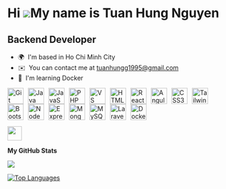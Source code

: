 Hi ![](https://user-images.githubusercontent.com/18350557/176309783-0785949b-9127-417c-8b55-ab5a4333674e.gif)My name is Tuan Hung Nguyen
========================================================================================================================================

Backend Developer
-----------------

*   🌍  I'm based in Ho Chi Minh City
*   ✉️  You can contact me at [tuanhungg1995@gmail.com](mailto:tuanhungg1995@gmail.com)
*   🧠  I'm learning Docker 
<p align="left">
      <a href="https://git-scm.com/" target="_blank" rel="noreferrer"
        ><img
          src="https://raw.githubusercontent.com/danielcranney/readme-generator/main/public/icons/skills/git-colored.svg"
          width="36"
          height="36"
          style="margin-right: 10px"
          alt="Git" /></a
      ><a href="https://www.oracle.com/java/" target="_blank" rel="noreferrer"
        ><img
          src="https://raw.githubusercontent.com/danielcranney/readme-generator/main/public/icons/skills/java-colored.svg"
          width="36"
          height="36"
          style="margin-right: 10px"
          alt="Java" /></a
      ><a
        href="https://developer.mozilla.org/en-US/docs/Web/JavaScript"
        target="_blank"
        rel="noreferrer"
        ><img
          src="https://raw.githubusercontent.com/danielcranney/readme-generator/main/public/icons/skills/javascript-colored.svg"
          width="36"
          height="36"
          style="margin-right: 10px"
          alt="JavaScript" /></a
      ><a href="https://www.php.net/" target="_blank" rel="noreferrer"
        ><img
          src="https://raw.githubusercontent.com/danielcranney/readme-generator/main/public/icons/skills/php-colored.svg"
          width="36"
          height="36"
          style="margin-right: 10px"
          alt="PHP" /></a
      ><a href="https://code.visualstudio.com/" target="_blank" rel="noreferrer"
        ><img
          src="https://raw.githubusercontent.com/danielcranney/readme-generator/main/public/icons/skills/visualstudiocode.svg"
          width="36"
          height="36"
          style="margin-right: 10px"
          alt="VS Code" /></a
      ><a
        href="https://developer.mozilla.org/en-US/docs/Glossary/HTML5"
        target="_blank"
        rel="noreferrer"
        ><img
          src="https://raw.githubusercontent.com/danielcranney/readme-generator/main/public/icons/skills/html5-colored.svg"
          width="36"
          height="36"
          style="margin-right: 10px"
          alt="HTML5" /></a
      ><a href="https://reactjs.org/" target="_blank" rel="noreferrer"
        ><img
          src="https://raw.githubusercontent.com/danielcranney/readme-generator/main/public/icons/skills/react-colored.svg"
          width="36"
          height="36"
          style="margin-right: 10px"
          alt="React" /></a
      ><a href="https://angular.io/" target="_blank" rel="noreferrer"
        ><img
          src="https://raw.githubusercontent.com/danielcranney/readme-generator/main/public/icons/skills/angularjs-colored.svg"
          width="36"
          height="36"
          style="margin-right: 10px"
          alt="Angular" /></a
      ><a href="https://www.w3.org/TR/CSS/#css" target="_blank" rel="noreferrer"
        ><img
          src="https://raw.githubusercontent.com/danielcranney/readme-generator/main/public/icons/skills/css3-colored.svg"
          width="36"
          height="36"
          style="margin-right: 10px"
          alt="CSS3" /></a
      ><a href="https://tailwindcss.com/" target="_blank" rel="noreferrer"
        ><img
          src="https://raw.githubusercontent.com/danielcranney/readme-generator/main/public/icons/skills/tailwindcss-colored.svg"
          width="36"
          height="36"
          style="margin-right: 10px"
          alt="TailwindCSS" /></a
      ><a href="https://getbootstrap.com/" target="_blank" rel="noreferrer"
        ><img
          src="https://raw.githubusercontent.com/danielcranney/readme-generator/main/public/icons/skills/bootstrap-colored.svg"
          width="36"
          height="36"
          style="margin-right: 10px"
          alt="Bootstrap" /></a
      ><a href="https://nodejs.org/en/" target="_blank" rel="noreferrer"
        ><img
          src="https://raw.githubusercontent.com/danielcranney/readme-generator/main/public/icons/skills/nodejs-colored.svg"
          width="36"
          height="36"
          style="margin-right: 10px"
          alt="NodeJS" /></a
      ><a href="https://expressjs.com/" target="_blank" rel="noreferrer"
        ><img
          src="https://raw.githubusercontent.com/danielcranney/readme-generator/main/public/icons/skills/express-colored.svg"
          width="36"
          height="36"
          style="margin-right: 10px"
          alt="Express" /></a
      ><a href="https://www.mongodb.com/" target="_blank" rel="noreferrer"
        ><img
          src="https://raw.githubusercontent.com/danielcranney/readme-generator/main/public/icons/skills/mongodb-colored.svg"
          width="36"
          height="36"
          style="margin-right: 10px"
          alt="MongoDB" /></a
      ><a href="https://www.mysql.com/" target="_blank" rel="noreferrer"
        ><img
          src="https://raw.githubusercontent.com/danielcranney/readme-generator/main/public/icons/skills/mysql-colored.svg"
          width="36"
          height="36"
          style="margin-right: 10px"
          alt="MySQL" /></a
      ><a href="https://laravel.com/" target="_blank" rel="noreferrer"
        ><img
          src="https://raw.githubusercontent.com/danielcranney/readme-generator/main/public/icons/skills/laravel-colored.svg"
          width="36"
          height="36"
          style="margin-right: 10px"
          alt="Laravel" /></a
      ><a href="https://www.docker.com/" target="_blank" rel="noreferrer"
        ><img
          src="https://raw.githubusercontent.com/danielcranney/readme-generator/main/public/icons/skills/docker-colored.svg"
          width="36"
          height="36"
          style="margin-right: 10px"
          alt="Docker"
      /></a>
    </p>
<p align="left"> <a href="https://www.github.com/TuanHung1995" target="_blank" rel="noreferrer"> <picture> <source media="(prefers-color-scheme: dark)" srcset="https://raw.githubusercontent.com/danielcranney/readme-generator/main/public/icons/socials/github-dark.svg" /> <source media="(prefers-color-scheme: light)" srcset="https://raw.githubusercontent.com/danielcranney/readme-generator/main/public/icons/socials/github.svg" /> <img src="https://raw.githubusercontent.com/danielcranney/readme-generator/main/public/icons/socials/github.svg" width="32" height="32" /> </picture> </a></p>

<b>My GitHub Stats</b>

<a href="http://www.github.com/TuanHung1995"><img src="https://github-readme-streak-stats.herokuapp.com/?user=TuanHung1995&stroke=ffffff&background=1c1917&ring=0891b2&fire=0891b2&currStreakNum=ffffff&currStreakLabel=0891b2&sideNums=ffffff&sideLabels=ffffff&dates=ffffff&hide_border=true" /></a>

<a href="https://github.com/TuanHung1995" align="left"><img src="https://github-readme-stats.vercel.app/api/top-langs/?username=TuanHung1995&langs_count=10&title_color=0891b2&text_color=ffffff&icon_color=0891b2&bg_color=1c1917&hide_border=true&locale=en&custom_title=Top%20%Languages" alt="Top Languages" /></a>
